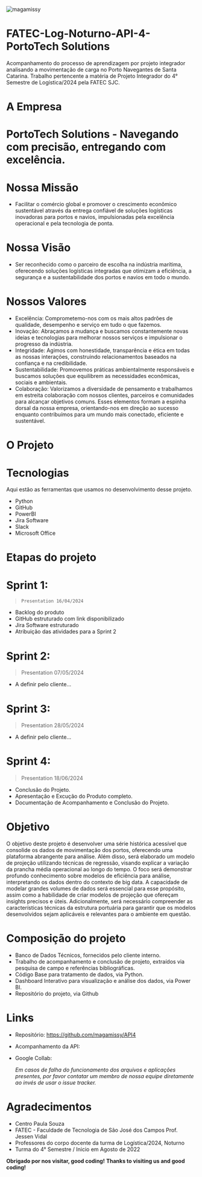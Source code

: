 ![magamissy](**https://user-images.githubusercontent.com/114114602/191888834-f3e327b0-4347-4f2c-9741-d9069acc6cf0.png**)
 
# FATEC-Log-Noturno-API-4- PortoTech Solutions
 
Acompanhamento do processo de aprendizagem por projeto integrador analisando a movimentação de carga no Porto Navegantes de Santa Catarina. Trabalho pertencente a matéria de Projeto Integrador do 4° Semestre de Logística/2024 pela FATEC SJC.
 
# A Empresa 
# PortoTech Solutions - Navegando com precisão, entregando com excelência. 

# Nossa Missão
* Facilitar o comércio global e promover o crescimento econômico sustentável através da entrega confiável de soluções logísticas inovadoras para portos e navios, impulsionadas pela excelência operacional e pela tecnologia de ponta.

# Nossa Visão
* Ser reconhecido como o parceiro de escolha na indústria marítima, oferecendo soluções logísticas integradas que otimizam a eficiência, a segurança e a sustentabilidade dos portos e navios em todo o mundo.

# Nossos Valores
* Excelência: Comprometemo-nos com os mais altos padrões de qualidade, desempenho e serviço em tudo o que fazemos.
* Inovação: Abraçamos a mudança e buscamos constantemente novas ideias e tecnologias para melhorar nossos serviços e impulsionar o progresso da indústria.
* Integridade: Agimos com honestidade, transparência e ética em todas as nossas interações, construindo relacionamentos baseados na confiança e na credibilidade.
* Sustentabilidade: Promovemos práticas ambientalmente responsáveis e buscamos soluções que equilibrem as necessidades econômicas, sociais e ambientais.
* Colaboração: Valorizamos a diversidade de pensamento e trabalhamos em estreita colaboração com nossos clientes, parceiros e comunidades para alcançar objetivos comuns.
Esses elementos formam a espinha dorsal da nossa empresa, orientando-nos em direção ao sucesso enquanto contribuímos para um mundo mais conectado, eficiente e sustentável.


# O Projeto

# Tecnologias 
Aqui estão as ferramentas que usamos no desenvolvimento desse projeto.
 
* Python
* GitHub
* PowerBI 
* Jira Software
* Slack 
* Microsoft Office
 

# Etapas do projeto 
# Sprint 1:
>     Presentation 16/04/2024
* Backlog do produto​
* GitHub estruturado com link disponibilizado​
* Jira Software estruturado​
* Atribuição das atividades para a Sprint 2 


# Sprint 2:
>    Presentation 07/05/2024
* A definir pelo cliente...


# Sprint 3:
>    Presentation 28/05/2024
* A definir pelo cliente...


# Sprint 4:
>    Presentation 18/06/2024
* Conclusão do Projeto.
* Apresentação e Excução do Produto completo.
* Documentação de Acompanhamento e Conclusão do Projeto.



 
# Objetivo
 
O objetivo deste projeto é desenvolver uma série histórica acessível que consolide os dados de movimentação dos portos, oferecendo uma plataforma abrangente para análise. Além disso, será elaborado um modelo de projeção utilizando técnicas de regressão, visando explicar a variação da prancha média operacional ao longo do tempo. O foco será demonstrar profundo conhecimento sobre modelos de eficiência para análise, interpretando os dados dentro do contexto de big data. A capacidade de modelar grandes volumes de dados será essencial para esse propósito, assim como a habilidade de criar modelos de projeção que ofereçam insights precisos e úteis. Adicionalmente, será necessário compreender as características técnicas da estrutura portuária para garantir que os modelos desenvolvidos sejam aplicáveis e relevantes para o ambiente em questão.
 
 
# Composição do projeto
 
  - Banco de Dados Técnicos, fornecidos pelo cliente interno.
  - Trabalho de acompanhamento e conclusão de projeto, extraídos via pesquisa de campo e referências bibliográficas.
  - Código Base para tratamento de dados, via Python.
  -  Dashboard Interativo para visualização e análise dos dados, via Power BI.
  -  Repositório do projeto, via Github
 
 
# Links  
  - Repositório: https://github.com/magamissy/API4
  - Acompanhamento da API:
  - Google Collab: 

  
    _Em casos de falha do funcionamento dos arquivos e aplicações presentes, por favor contatar
 um membro de nossa equipe diretamente ao invés de usar o issue tracker._
 
 
# Agradecimentos
* Centro Paula Souza
* FATEC - Faculdade de Tecnologia de São José dos Campos Prof. Jessen Vidal
* Professores do corpo docente da turma de Logística/2024, Noturno
* Turma do 4° Semestre / Inicio em Agosto de 2022

**Obrigado por nos visitar, good coding!**
**Thanks to visiting us and good coding!**
